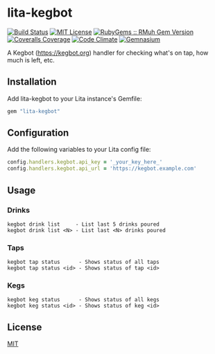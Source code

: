 # lita-kegbot

[![Build Status](https://img.shields.io/travis/esigler/lita-kegbot/master.svg)](https://travis-ci.org/esigler/lita-kegbot)
[![MIT License](https://img.shields.io/badge/license-MIT-brightgreen.svg)](https://tldrlegal.com/license/mit-license)
[![RubyGems :: RMuh Gem Version](http://img.shields.io/gem/v/lita-kegbot.svg)](https://rubygems.org/gems/lita-kegbot)
[![Coveralls Coverage](https://img.shields.io/coveralls/esigler/lita-kegbot/master.svg)](https://coveralls.io/r/esigler/lita-kegbot)
[![Code Climate](https://img.shields.io/codeclimate/github/esigler/lita-kegbot.svg)](https://codeclimate.com/github/esigler/lita-kegbot)
[![Gemnasium](https://img.shields.io/gemnasium/esigler/lita-kegbot.svg)](https://gemnasium.com/esigler/lita-kegbot)

A Kegbot (https://kegbot.org) handler for checking what's on tap, how much is left, etc.

## Installation

Add lita-kegbot to your Lita instance's Gemfile:

``` ruby
gem "lita-kegbot"
```

## Configuration

Add the following variables to your Lita config file:

``` ruby
config.handlers.kegbot.api_key = '_your_key_here_'
config.handlers.kegbot.api_url = 'https://kegbot.example.com'
```

## Usage

### Drinks

```
kegbot drink list     - List last 5 drinks poured
kegbot drink list <N> - List last <N> drinks poured
```

### Taps

```
kegbot tap status      - Shows status of all taps
kegbot tap status <id> - Shows status of tap <id>
```

### Kegs

```
kegbot keg status      - Shows status of all kegs
kegbot keg status <id> - Shows status of keg <id>
```

## License

[MIT](http://opensource.org/licenses/MIT)


